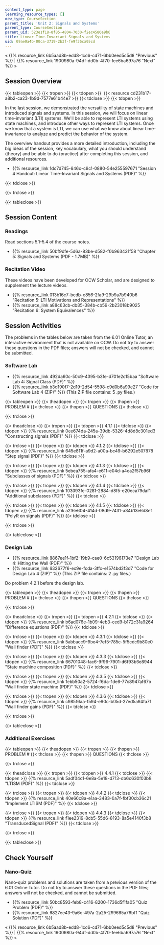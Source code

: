 ```yaml
---
content_type: page
learning_resource_types: []
ocw_type: CourseSection
parent_title: 'Unit 2: Signals and Systems'
parent_type: CourseSection
parent_uid: 523e1f18-8f85-4804-7030-f2ec4580e9b6
title: Linear Time-Invariant Signals and Systems
uid: 09ae0a4b-00ca-3719-2b3f-fe9f36ca05cd
---
```


« {{% resource_link 6b5aad8b-edd8-1cc6-cd71-6bb0eed5c5d8 "Previous" %}} | {{% resource_link 1900980a-94df-dd0b-4f70-fee6ba697a76 "Next" %}} »

Session Overview
----------------

{{< tableopen >}}
{{< tropen >}}
{{< tdopen >}}
 {{< resource cd231b17-a8b2-ca23-1b9d-7577e61b44e7 >}}
{{< tdclose >}}
{{< tdopen >}}


In the last session, we demonstrated the versatility of state machines and introduced signals and systems. In this session, we will focus on linear time-invariant (LTI) systems. We'll be able to represent LTI systems using state machines, and introduce other ways to represent LTI systems. Once we know that a system is LTI, we can use what we know about linear time-invariance to analyze and predict the behavior of the system.

The overview handout provides a more detailed introduction, including the big ideas of the session, key vocabulary, what you should understand (theory) and be able to do (practice) after completing this session, and additional resources.

*   {{% resource_link 1dc7d745-646c-c9c1-0880-54e255597671 "Session 4 Handout: Linear Time-Invariant Signals and Systems (PDF)" %}}


{{< tdclose >}}

{{< trclose >}}

{{< tableclose >}}

Session Content
---------------

### Readings

Read sections 5.1-5.4 of the course notes.

*   {{% resource_link 50bf9dfe-5d6a-83be-d582-f0b963431f58 "Chapter 5: Signals and Systems (PDF - 1.7MB)" %}}

### Recitation Video

These videos have been developed for OCW Scholar, and are designed to supplement the lecture videos.

*   {{% resource_link 013b16c7-bedb-e856-2fa9-29b9a7b940b6 "Recitation 5: LTI Motivations and Representations" %}}
*   {{% resource_link a88c63cb-db35-384b-cb59-2b23018b9025 "Recitation 6: System Equivalences" %}}

Session Activities
------------------

The problems in the tables below are taken from the 6.01 Online Tutor, an interactive environment that is not available on OCW. Do not try to answer these questions in the PDF files; answers will not be checked, and cannot be submitted.

### Software Lab

*   {{% resource_link 492da60c-50c9-4395-b3fe-d701e2c15baa "Software Lab 4: Signal Class (PDF)" %}}
*   {{% resource_link b3d190f7-2d19-2d54-5598-c9d0b6a99e27 "Code for Software Lab 4 (ZIP)" %}} (This ZIP file contains: 5 .py files.)

{{< tableopen >}}
{{< theadopen >}}
{{< tropen >}}
{{< thopen >}}
PROBLEM #
{{< thclose >}}
{{< thopen >}}
QUESTIONS
{{< thclose >}}

{{< trclose >}}

{{< theadclose >}}
{{< tropen >}}
{{< tdopen >}}
4.1.1
{{< tdclose >}}
{{< tdopen >}}
{{% resource_link 0ee674da-245a-39db-5326-4d8d8c301ed3 "Constructing signals (PDF)" %}}
{{< tdclose >}}

{{< trclose >}}
{{< tropen >}}
{{< tdopen >}}
4.1.2
{{< tdclose >}}
{{< tdopen >}}
{{% resource_link 645e811f-a9d2-a00a-bc49-b6292e507878 "Step signal (PDF)" %}}
{{< tdclose >}}

{{< trclose >}}
{{< tropen >}}
{{< tdopen >}}
4.1.3
{{< tdclose >}}
{{< tdopen >}}
{{% resource_link 5ebea755-afa4-e611-e04d-a4ca2f57b96f "Subclasses of signals (PDF)" %}}
{{< tdclose >}}

{{< trclose >}}
{{< tropen >}}
{{< tdopen >}}
4.1.4
{{< tdclose >}}
{{< tdopen >}}
{{% resource_link 103093fe-0281-2884-d8f5-e20eca79daf1 "Additional subclasses (PDF)" %}}
{{< tdclose >}}

{{< trclose >}}
{{< tropen >}}
{{< tdopen >}}
4.1.5
{{< tdclose >}}
{{< tdopen >}}
{{% resource_link a2f6e604-414d-08d9-7431-a34b13e6d8ef "PolyR on signals (PDF)" %}}
{{< tdclose >}}

{{< trclose >}}

{{< tableclose >}}

### Design Lab

*   {{% resource_link 8867ee1f-1bf2-19b9-cae0-6c53196173e7 "Design Lab 4: Hitting the Wall (PDF)" %}}
*   {{% resource_link 632677f6-ec9e-fcda-3ffc-e1574bd3f3d7 "Code for Design Lab 4 (ZIP)" %}} (This ZIP file contains: 2 .py files.)

Do problem 4.2.1 before the design lab.

{{< tableopen >}}
{{< theadopen >}}
{{< tropen >}}
{{< thopen >}}
PROBLEM #
{{< thclose >}}
{{< thopen >}}
QUESTIONS
{{< thclose >}}

{{< trclose >}}

{{< theadclose >}}
{{< tropen >}}
{{< tdopen >}}
4.2.1
{{< tdclose >}}
{{< tdopen >}}
{{% resource_link b6ad076e-1b09-4eb3-ced9-b172c31a9264 "Difference equations (PDF)" %}}
{{< tdclose >}}

{{< trclose >}}
{{< tropen >}}
{{< tdopen >}}
4.3.1
{{< tdclose >}}
{{< tdopen >}}
{{% resource_link 5abbacc9-9be4-7ef5-785c-5f5cdc9b80e0 "Wall finder (PDF)" %}}
{{< tdclose >}}

{{< trclose >}}
{{< tropen >}}
{{< tdopen >}}
4.3.3
{{< tdclose >}}
{{< tdopen >}}
{{% resource_link 66701048-fac6-9f96-7901-d6f93b6e8944 "State machine composition (PDF)" %}}
{{< tdclose >}}

{{< trclose >}}
{{< tropen >}}
{{< tdopen >}}
4.3.5
{{< tdclose >}}
{{< tdopen >}}
{{% resource_link 1ebb50a2-5724-f6da-1de6-77c8947af67b "Wall finder state machine (PDF)" %}}
{{< tdclose >}}

{{< trclose >}}
{{< tropen >}}
{{< tdopen >}}
4.3.6
{{< tdclose >}}
{{< tdopen >}}
{{% resource_link c985f6aa-f594-e90c-b05d-27ed5a94fa71 "Wall finder gains (PDF)" %}}
{{< tdclose >}}

{{< trclose >}}

{{< tableclose >}}

### Additional Exercises

{{< tableopen >}}
{{< theadopen >}}
{{< tropen >}}
{{< thopen >}}
PROBLEM #
{{< thclose >}}
{{< thopen >}}
QUESTIONS
{{< thclose >}}

{{< trclose >}}

{{< theadclose >}}
{{< tropen >}}
{{< tdopen >}}
4.4.1
{{< tdclose >}}
{{< tdopen >}}
{{% resource_link 5adf04c1-6e8a-5e18-d713-db6c630f03b8 "LTISM (PDF)" %}}
{{< tdclose >}}

{{< trclose >}}
{{< tropen >}}
{{< tdopen >}}
4.4.2
{{< tdclose >}}
{{< tdopen >}}
{{% resource_link 40e66c8a-e1aa-3483-0a7f-fbf30cb36c21 "Implement LTISM (PDF)" %}}
{{< tdclose >}}

{{< trclose >}}
{{< tropen >}}
{{< tdopen >}}
4.4.3
{{< tdclose >}}
{{< tdopen >}}
{{% resource_link f1ee2319-8cb5-55d6-8193-8a5e4140f3b8 "TransducedSignal (PDF)" %}}
{{< tdclose >}}

{{< trclose >}}

{{< tableclose >}}

Check Yourself
--------------

### Nano-Quiz

Nano-quiz problems and solutions are taken from a previous version of the 6.01 Online Tutor. Do not try to answer these questions in the PDF files; answers will not be checked, and cannot be submitted.

*   {{% resource_link 50bc8593-feb8-c416-8200-1736d5f1fa05 "Quiz Problem (PDF)" %}}
*   {{% resource_link 6827ee43-9a6c-497a-2a25-299685a76bf1 "Quiz Solution (PDF)" %}}

« {{% resource_link 6b5aad8b-edd8-1cc6-cd71-6bb0eed5c5d8 "Previous" %}} | {{% resource_link 1900980a-94df-dd0b-4f70-fee6ba697a76 "Next" %}} »